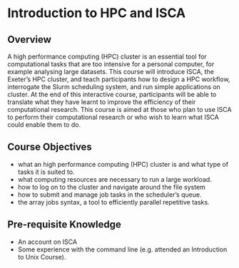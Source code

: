 # Introduction to HPC and ISCA

## Overview 

A high performance computing (HPC) cluster is an essential tool for computational tasks that are too intensive for a personal computer, for example analysing large datasets. This course will introduce ISCA, the Exeter’s HPC cluster, and teach participants how to design a HPC workflow, interrogate the Slurm scheduling system, and run simple applications on cluster. At the end of this interactive course, participants will be able to translate what they have learnt to improve the efficiency of their computational research. This course is aimed at those who plan to use ISCA to perform their computational research or who wish to learn what ISCA could enable them to do.

## Course Objectives
- what an high performance computing (HPC) cluster is and what type of tasks it is suited to.
- what computing resources are necessary to run a large workload.
- how to log on to the cluster and navigate around the file system
- how to submit and manage job tasks in the scheduler’s queue.
- the array jobs syntax, a tool to efficiently parallel repetitive tasks.

## Pre-requisite Knowledge

- An account on ISCA
- Some experience with the command line (e.g. attended an Introduction to Unix Course).

